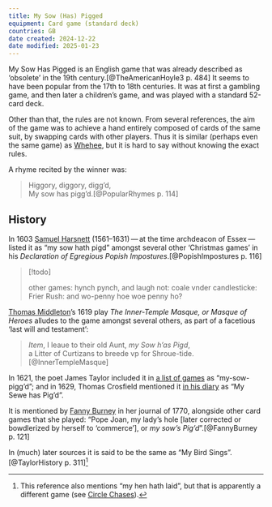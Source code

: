 ```yaml
---
title: My Sow (Has) Pigged
equipment: Card game (standard deck)
countries: GB
date created: 2024-12-22
date modified: 2025-01-23
---
```


<span class="aka">My Sow Has Pigged</span> is an English game that was already described as ‘obsolete’ in the 19th century.[@TheAmericanHoyle3 p. 484] It seems to have been popular from the 17th to 18th centuries.  It was at first a gambling game, and then later a children’s game, and was played with a standard 52-card deck.

Other than that, the rules are not known. From several references, the aim of the game was to achieve a hand entirely composed of cards of the same suit, by swapping cards with other players. Thus it is similar (perhaps even the same game) as [Whehee](games/whehee/whehee.md), but it is hard to say without knowing the exact rules.

A rhyme recited by the winner was:

>  Higgory, diggory, digg’d,\
> My sow has pigg’d.[@PopularRhymes p. 114] 

## History

In 1603 [Samuel Harsnett](https://en.wikipedia.org/wiki/Samuel_Harsnett) (1561–1631) — at the time archdeacon of Essex — listed it as “my sow hath pigd” amongst several other ‘Christmas games’ in his <cite>Declaration of Egregious Popish Impostures</cite>.[@PopishImpostures p. 116]

> [!todo]
>
> other games: hynch pynch, and laugh not: coale vnder candlesticke: Frier Rush: and wo-penny hoe woe penny ho?

[Thomas Middleton](https://en.wikipedia.org/wiki/Thomas_Middleton)’s 1619 play <cite>The Inner-Temple Masque, or Masque of Heroes</cite> alludes to the game amongst several others, as part of a facetious ‘last will and testament’:

> <i>Item</i>, I leaue to their old Aunt, <i>my Sow h’as Pigd</i>,<br/>a Litter of Curtizans to breede vp for Shroue-tide.[@InnerTempleMasque]

In 1621, the poet James Taylor included it in [a list of games](articles/lists/john-taylor.md) as “my-sow-pigg’d”; and in 1629, Thomas Crosfield mentioned it [in his diary](articles/lists/thomas-crosfield.md) as “My Sewe has Pig’d”.

It is mentioned by [Fanny Burney](https://en.wikipedia.org/wiki/Frances_Burney) in her journal of 1770, alongside other card games that she played: “Pope Joan, my lady’s hole [later corrected or bowdlerized by herself to ‘commerce’], or <i>my sow’s Pig’d</i>”.[@FannyBurney p. 121]

In (much) later sources it is said to be the same as “<span class="aka">My Bird Sings</span>”.[@TaylorHistory p.  311][^fn0]


[^fn0]: This reference also mentions “my hen hath laid”, but that is apparently a different game (see [Circle Chases](games/circle-chases/circle-chases.md)).
